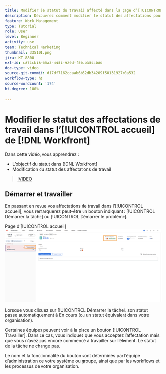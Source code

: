 ```yaml
---
title: Modifier le statut du travail affecté dans la page d’[!UICONTROL accueil]
description: Découvrez comment modifier le statut des affectations pour indiquer qu’un travail est en cours à partir de la page d’[!UICONTROL accueil]. Comprenez pourquoi le statut est important dans  [!DNL  Workfront].
feature: Work Management
type: Tutorial
role: User
level: Beginner
activity: use
team: Technical Marketing
thumbnail: 335101.png
jira: KT-8800
exl-id: c871cb18-65a3-4451-929d-f50cb3544b8d
doc-type: video
source-git-commit: d17df7162ccaab6b62db34209f50131927c0a532
workflow-type: ht
source-wordcount: '174'
ht-degree: 100%

---
```


# Modifier le statut des affectations de travail dans l’[!UICONTROL accueil] de [!DNL Workfront]

Dans cette vidéo, vous apprendrez :

* L’objectif du statut dans [!DNL  Workfront]
* Modification du statut des affectations de travail

>[!VIDEO](https://video.tv.adobe.com/v/335101/?quality=12&learn=on&enablevpops)

## Démarrer et travailler

En passant en revue vos affectations de travail dans l’[!UICONTROL accueil], vous remarquerez peut-être un bouton indiquant : [!UICONTROL Démarrer la tâche] ou [!UICONTROL Démarrer le problème].

Page d’[!UICONTROL accueil] ![[!DNL Workfront] où le bouton indique [!UICONTROL Démarrer la tâche].](assets/worker-fundamentals-1.png)

Lorsque vous cliquez sur [!UICONTROL Démarrer la tâche], son statut passe automatiquement à En cours (ou un statut équivalent dans votre organisation).

Certaines équipes peuvent voir à la place un bouton [!UICONTROL Travailler]. Dans ce cas, vous indiquez que vous acceptez l’affectation mais que vous n’avez pas encore commencé à travailler sur l’élément. Le statut de la tâche ne change pas.

Le nom et la fonctionnalité du bouton sont déterminés par l’équipe d’administration de votre système ou groupe, ainsi que par les workflows et les processus de votre organisation.

<!---
learn more URLs
--->
